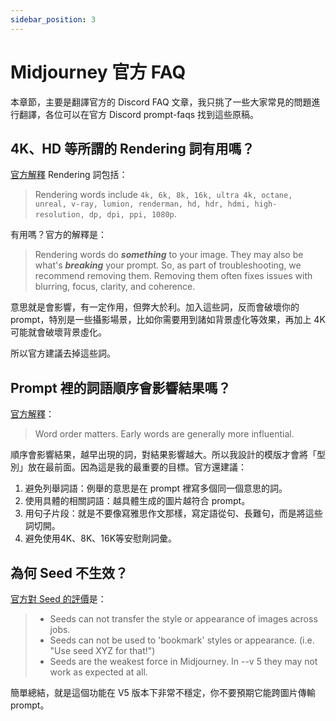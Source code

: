 ```yaml
---
sidebar_position: 3
---
```


# Midjourney 官方 FAQ

本章節，主要是翻譯官方的 Discord FAQ 文章，我只挑了一些大家常見的問題進行翻譯，各位可以在官方 Discord prompt-faqs 找到這些原稿。


## 4K、HD 等所謂的 Rendering 詞有用嗎？

[官方解釋](https://discord.com/channels/662267976984297473/1029786943141191700) Rendering 詞包括：

> Rendering words include `4k, 6k, 8k, 16k, ultra 4k, octane, unreal, v-ray, lumion, renderman, hd, hdr, hdmi, high-resolution, dp, dpi, ppi, 1080p`.

有用嗎？官方的解釋是：

> Rendering words do ***something*** to your image. They may also be what's ***breaking*** your prompt. So, as part of troubleshooting, we recommend removing them. Removing them often fixes issues with blurring, focus, clarity, and coherence.

意思就是會影響，有一定作用，但弊大於利。加入這些詞，反而會破壞你的 prompt，特別是一些攝影場景，比如你需要用到諸如背景虛化等效果，再加上 4K 可能就會破壞背景虛化。

所以官方建議去掉這些詞。

## Prompt 裡的詞語順序會影響結果嗎？

[官方解釋](https://discord.com/channels/662267976984297473/1020572050898813029)：
> Word order matters. Early words are generally more influential.

順序會影響結果，越早出現的詞，對結果影響越大。所以我設計的模版才會將「型別」放在最前面。因為這是我的最重要的目標。官方還建議：

1. 避免列舉詞語：例舉的意思是在 prompt 裡寫多個同一個意思的詞。
2. 使用具體的相關詞語：越具體生成的圖片越符合 prompt。
3. 用句子片段：就是不要像寫雅思作文那樣，寫定語從句、長難句，而是將這些詞切開。
4. 避免使用4K、8K、16K等安慰劑詞彙。

## 為何 Seed 不生效？

[官方對 Seed 的評價](https://discord.com/channels/662267976984297473/1017917091606712430/threads/1022698154170253363)是：

> - Seeds can not transfer the style or appearance of images across jobs.
> - Seeds can not be used to 'bookmark' styles or appearance. (i.e. "Use seed XYZ for that!")
> - Seeds are the weakest force in Midjourney. In --v 5 they may not work as expected at all.

簡單總結，就是這個功能在 V5 版本下非常不穩定，你不要預期它能跨圖片傳輸 prompt。

